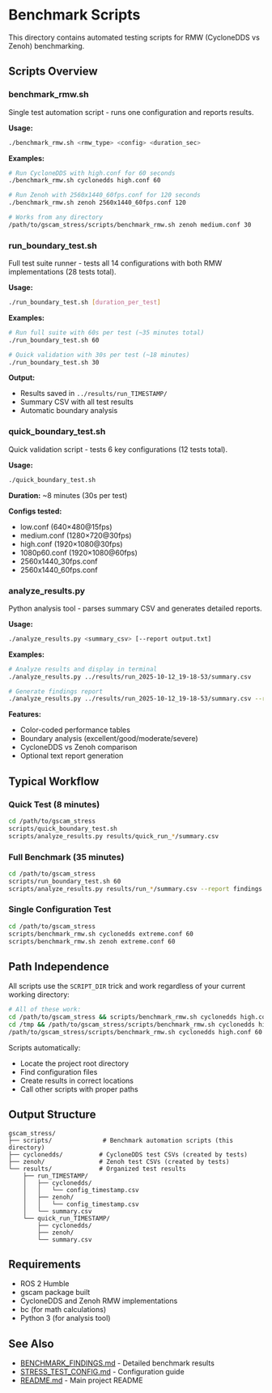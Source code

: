 # Benchmark Scripts

This directory contains automated testing scripts for RMW (CycloneDDS vs Zenoh) benchmarking.

## Scripts Overview

### benchmark_rmw.sh
Single test automation script - runs one configuration and reports results.

**Usage:**
```bash
./benchmark_rmw.sh <rmw_type> <config> <duration_sec>
```

**Examples:**
```bash
# Run CycloneDDS with high.conf for 60 seconds
./benchmark_rmw.sh cyclonedds high.conf 60

# Run Zenoh with 2560x1440_60fps.conf for 120 seconds
./benchmark_rmw.sh zenoh 2560x1440_60fps.conf 120

# Works from any directory
/path/to/gscam_stress/scripts/benchmark_rmw.sh zenoh medium.conf 30
```

### run_boundary_test.sh
Full test suite runner - tests all 14 configurations with both RMW implementations (28 tests total).

**Usage:**
```bash
./run_boundary_test.sh [duration_per_test]
```

**Examples:**
```bash
# Run full suite with 60s per test (~35 minutes total)
./run_boundary_test.sh 60

# Quick validation with 30s per test (~18 minutes)
./run_boundary_test.sh 30
```

**Output:**
- Results saved in `../results/run_TIMESTAMP/`
- Summary CSV with all test results
- Automatic boundary analysis

### quick_boundary_test.sh
Quick validation script - tests 6 key configurations (12 tests total).

**Usage:**
```bash
./quick_boundary_test.sh
```

**Duration:** ~8 minutes (30s per test)

**Configs tested:**
- low.conf (640×480@15fps)
- medium.conf (1280×720@30fps)
- high.conf (1920×1080@30fps)
- 1080p60.conf (1920×1080@60fps)
- 2560x1440_30fps.conf
- 2560x1440_60fps.conf

### analyze_results.py
Python analysis tool - parses summary CSV and generates detailed reports.

**Usage:**
```bash
./analyze_results.py <summary_csv> [--report output.txt]
```

**Examples:**
```bash
# Analyze results and display in terminal
./analyze_results.py ../results/run_2025-10-12_19-18-53/summary.csv

# Generate findings report
./analyze_results.py ../results/run_2025-10-12_19-18-53/summary.csv --report findings.txt
```

**Features:**
- Color-coded performance tables
- Boundary analysis (excellent/good/moderate/severe)
- CycloneDDS vs Zenoh comparison
- Optional text report generation

## Typical Workflow

### Quick Test (8 minutes)
```bash
cd /path/to/gscam_stress
scripts/quick_boundary_test.sh
scripts/analyze_results.py results/quick_run_*/summary.csv
```

### Full Benchmark (35 minutes)
```bash
cd /path/to/gscam_stress
scripts/run_boundary_test.sh 60
scripts/analyze_results.py results/run_*/summary.csv --report findings.txt
```

### Single Configuration Test
```bash
cd /path/to/gscam_stress
scripts/benchmark_rmw.sh cyclonedds extreme.conf 60
scripts/benchmark_rmw.sh zenoh extreme.conf 60
```

## Path Independence

All scripts use the `SCRIPT_DIR` trick and work regardless of your current working directory:

```bash
# All of these work:
cd /path/to/gscam_stress && scripts/benchmark_rmw.sh cyclonedds high.conf 60
cd /tmp && /path/to/gscam_stress/scripts/benchmark_rmw.sh cyclonedds high.conf 60
/path/to/gscam_stress/scripts/benchmark_rmw.sh cyclonedds high.conf 60
```

Scripts automatically:
- Locate the project root directory
- Find configuration files
- Create results in correct locations
- Call other scripts with proper paths

## Output Structure

```
gscam_stress/
├── scripts/              # Benchmark automation scripts (this directory)
├── cyclonedds/          # CycloneDDS test CSVs (created by tests)
├── zenoh/               # Zenoh test CSVs (created by tests)
└── results/             # Organized test results
    ├── run_TIMESTAMP/
    │   ├── cyclonedds/
    │   │   └── config_timestamp.csv
    │   ├── zenoh/
    │   │   └── config_timestamp.csv
    │   └── summary.csv
    └── quick_run_TIMESTAMP/
        ├── cyclonedds/
        ├── zenoh/
        └── summary.csv
```

## Requirements

- ROS 2 Humble
- gscam package built
- CycloneDDS and Zenoh RMW implementations
- bc (for math calculations)
- Python 3 (for analysis tool)

## See Also

- [BENCHMARK_FINDINGS.md](../BENCHMARK_FINDINGS.md) - Detailed benchmark results
- [STRESS_TEST_CONFIG.md](../STRESS_TEST_CONFIG.md) - Configuration guide
- [README.md](../README.md) - Main project README
